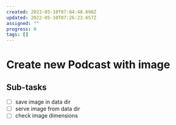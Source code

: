 ```yaml
---
created: 2022-05-10T07:04:48.698Z
updated: 2022-05-10T07:26:23.657Z
assigned: ""
progress: 0
tags: []
---
```


# Create new Podcast with image

## Sub-tasks

- [ ] save image in data dir
- [ ] serve image from data dir
- [ ] check image dimensions
